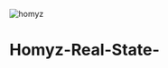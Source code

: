![homyz](https://github.com/user-attachments/assets/3e45b9e2-9c18-4cc1-9ff2-3475ca05d55f)
# Homyz-Real-State-
